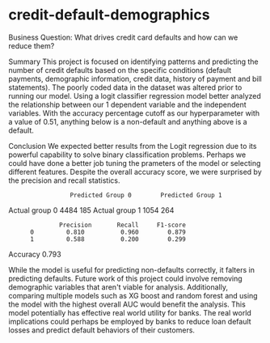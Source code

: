 # credit-default-demographics

Business Question:
What drives credit card defaults and how can we reduce them?

Summary
This project is focused on identifying patterns and predicting the number of credit defaults based on the specific conditions (default payments, demographic information, credit data, history of payment and bill statements). The poorly coded data in the dataset was altered prior to running our model. Using a logit classifier regression model better analyzed the relationship between our 1 dependent variable and the independent variables. With the accuracy percentage cutoff as our hyperparameter with a value of 0.51, anything below is a non-default and anything above is a default.  

Conclusion
We expected better results from the Logit regression due to its powerful capability to solve binary classification problems. Perhaps we could have done a better job tuning the prameters of the model or selecting different features. Despite the overall accuracy score, we were surprised by the precision and recall statistics.

                     Predicted Group 0  	  Predicted Group 1
Actual group 0              4484                	185
Actual group 1               1054                	264

                  Precision   	  Recall     F1-score
          0         0.810     	   0.960     	0.879
          1         0.588     	   0.200     	0.299
   Accuracy         0.793

While the model is useful for predicting non-defaults correctly, it falters in predicting defaults. Future work of this project could involve removing demographic variables that aren't viable for analysis. Additionally, comparing multiple models such as XG boost and random forest and using the model with the highest overall AUC would benefit the analysis. This model potentially has effective real world utility for banks. The real world implications could perhaps be employed by banks to reduce loan default losses and predict default behaviors of their customers.
